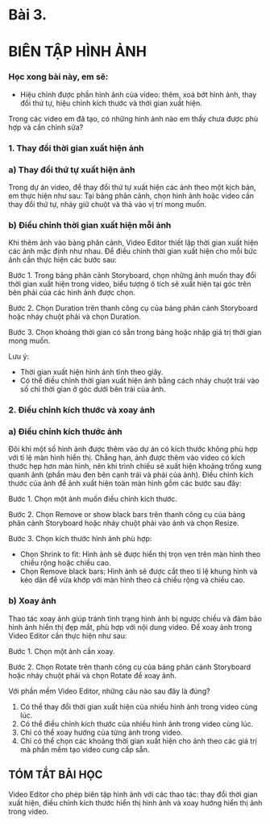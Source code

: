 # Bài 3.
# BIÊN TẬP HÌNH ẢNH

### Học xong bài này, em sẽ:

- Hiệu chỉnh được phần hình ảnh của video: thêm, xoá bớt hình ảnh, thay đổi thứ tự, hiệu chỉnh kích thước và thời gian xuất hiện.

Trong các video em đã tạo, có những hình ảnh nào em thấy chưa được phù hợp và cần chỉnh sửa?

### 1. Thay đổi thời gian xuất hiện ảnh

### a) Thay đổi thứ tự xuất hiện ảnh

Trong dự án video, để thay đổi thứ tự xuất hiện các ảnh theo một kịch bản, em thực hiện như sau: Tại bảng phân cảnh, chọn hình ảnh hoặc video cần thay đổi thứ tự, nháy giữ chuột và thả vào vị trí mong muốn.

### b) Điều chỉnh thời gian xuất hiện mỗi ảnh

Khi thêm ảnh vào bảng phân cảnh, Video Editor thiết lập thời gian xuất hiện các ảnh mặc định như nhau. Để điều chỉnh thời gian xuất hiện cho mỗi bức ảnh cần thực hiện các bước sau:

Bước 1. Trong bảng phân cảnh Storyboard, chọn những ảnh muốn thay đổi thời gian xuất hiện trong video, biểu tượng ô tích sẽ xuất hiện tại góc trên bên phải của các hình ảnh được chọn.

Bước 2. Chọn Duration trên thanh công cụ của bảng phân cảnh Storyboard hoặc nháy chuột phải và chọn Duration.

Bước 3. Chọn khoảng thời gian có sẵn trong bảng hoặc nhập giá trị thời gian mong muốn.

Lưu ý:
- Thời gian xuất hiện hình ảnh tĩnh theo giây.
- Có thể điều chỉnh thời gian xuất hiện ảnh bằng cách nháy chuột trái vào số chỉ thời gian ở góc dưới bên trái của ảnh.

### 2. Điều chỉnh kích thước và xoay ảnh

### a) Điều chỉnh kích thước ảnh

Đôi khi một số hình ảnh được thêm vào dự án có kích thước không phù hợp với tỉ lệ màn hình hiển thị. Chẳng hạn, ảnh được thêm vào video có kích thước hẹp hơn màn hình, nên khi trình chiếu sẽ xuất hiện khoảng trống xung quanh ảnh (phần màu đen bên cạnh trái và phải của ảnh). Điều chỉnh kích thước của ảnh để ảnh xuất hiện toàn màn hình gồm các bước sau đây:

Bước 1. Chọn một ảnh muốn điều chỉnh kích thước.

Bước 2. Chọn Remove or show black bars trên thanh công cụ của bảng phân cảnh Storyboard hoặc nháy chuột phải vào ảnh và chọn Resize.

Bước 3. Chọn kích thước hình ảnh phù hợp:
- Chọn Shrink to fit: Hình ảnh sẽ được hiển thị trọn vẹn trên màn hình theo chiều rộng hoặc chiều cao.
- Chọn Remove black bars: Hình ảnh sẽ được cắt theo tỉ lệ khung hình và kéo dãn để vừa khớp với màn hình theo cả chiều rộng và chiều cao.

### b) Xoay ảnh

Thao tác xoay ảnh giúp tránh tình trạng hình ảnh bị ngược chiều và đảm bảo hình ảnh hiển thị đẹp mắt, phù hợp với nội dung video. Để xoay ảnh trong Video Editor cần thực hiện như sau:

Bước 1. Chọn một ảnh cần xoay.

Bước 2. Chọn Rotate trên thanh công cụ của bảng phân cảnh Storyboard hoặc nháy chuột phải và chọn Rotate để xoay ảnh.

Với phần mềm Video Editor, những câu nào sau đây là đúng?

1) Có thể thay đổi thời gian xuất hiện của nhiều hình ảnh trong video cùng lúc.
2) Có thể điều chỉnh kích thước của nhiều hình ảnh trong video cùng lúc.
3) Chỉ có thể xoay hướng của từng ảnh trong video.
4) Chỉ có thể chọn các khoảng thời gian xuất hiện cho ảnh theo các giá trị mà phần mềm tạo video cung cấp sẵn.

## TÓM TẮT BÀI HỌC

Video Editor cho phép biên tập hình ảnh với các thao tác: thay đổi thời gian xuất hiện, điều chỉnh kích thước hiển thị hình ảnh và xoay hướng hiển thị ảnh trong video.
